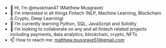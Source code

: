 - 👋 Hi, I’m @muskman47 (Matthew Musgrave)
- 👀 I’m interested in all things Fintech (NLP, Machine Learning, Blockchain & Crypto, Deep Learning)
- 🌱 I’m currently learning Python, SQL, JavaScript and Solidity
- 💞️ I’m looking to collaborate on any and all fintech related projects including payments, data analytics, blockchain, crypto, NFTs
- 📫 How to reach me: matthew.musgrave51@gmail.com

<!---
muskman47/muskman47 is a ✨ special ✨ repository because its `README.md` (this file) appears on your GitHub profile.
You can click the Preview link to take a look at your changes.
--->
